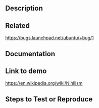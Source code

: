 ## Description


## Related
https://bugs.launchpad.net/ubuntu/+bug/1

## Documentation

## Link to demo
https://en.wikipedia.org/wiki/Nihilism

## Steps to Test or Reproduce

